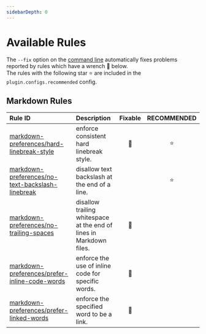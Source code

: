 ```yaml
---
sidebarDepth: 0
---
```


# Available Rules

The `--fix` option on the [command line](https://eslint.org/docs/user-guide/command-line-interface#fixing-problems) automatically fixes problems reported by rules which have a wrench 🔧 below.  
The rules with the following star ⭐ are included in the `plugin.configs.recommended` config.

<!-- This file is automatically generated in tools/update-docs-rules-index.js, do not change! -->

## Markdown Rules

| Rule ID | Description | Fixable | RECOMMENDED |
|:--------|:------------|:-------:|:-----------:|
| [markdown-preferences/hard-linebreak-style](./hard-linebreak-style.md) | enforce consistent hard linebreak style. | 🔧 | ⭐ |
| [markdown-preferences/no-text-backslash-linebreak](./no-text-backslash-linebreak.md) | disallow text backslash at the end of a line. |  | ⭐ |
| [markdown-preferences/no-trailing-spaces](./no-trailing-spaces.md) | disallow trailing whitespace at the end of lines in Markdown files. | 🔧 |  |
| [markdown-preferences/prefer-inline-code-words](./prefer-inline-code-words.md) | enforce the use of inline code for specific words. | 🔧 |  |
| [markdown-preferences/prefer-linked-words](./prefer-linked-words.md) | enforce the specified word to be a link. | 🔧 |  |
